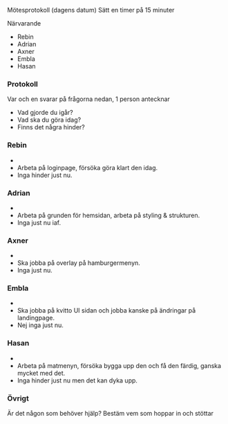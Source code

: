 Mötesprotokoll (dagens datum)
Sätt en timer på 15 minuter

Närvarande

- Rebin
- Adrian
- Axner
- Embla
- Hasan

### Protokoll

Var och en svarar på frågorna nedan, 1 person antecknar

- Vad gjorde du igår?
- Vad ska du göra idag?
- Finns det några hinder?

### Rebin

-
- Arbeta på loginpage, försöka göra klart den idag.
- Inga hinder just nu.

### Adrian

-
- Arbeta på grunden för hemsidan, arbeta på styling & strukturen.
- Inga just nu iaf.

### Axner

-
- Ska jobba på overlay på hamburgermenyn.
- Inga just nu.

### Embla

-
- Ska jobba på kvitto UI sidan och jobba kanske på ändringar på landingpage.
- Nej inga just nu.

### Hasan

-
- Arbeta på matmenyn, försöka bygga upp den och få den färdig, ganska mycket med det.
- Inga hinder just nu men det kan dyka upp.

### Övrigt

Är det någon som behöver hjälp? Bestäm vem som hoppar in och stöttar
